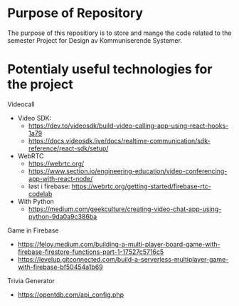 # Purpose of Repository
The purpose of this repositiory is to store and mange the code related to the semester Project for Design av Kommuniserende Systemer.

# Potentialy useful technologies for the project

Videocall
- Video SDK: 
  - https://dev.to/videosdk/build-video-calling-app-using-react-hooks-1a79 
  - https://docs.videosdk.live/docs/realtime-communication/sdk-reference/react-sdk/setup/
- WebRTC
  - https://webrtc.org/   
  - https://www.section.io/engineering-education/video-conferencing-app-with-react-node/ 
  - løst i firebase: https://webrtc.org/getting-started/firebase-rtc-codelab
- With Python
  - https://medium.com/geekculture/creating-video-chat-app-using-python-9da0a9c386ba

Game in Firebase
- https://feloy.medium.com/building-a-multi-player-board-game-with-firebase-firestore-functions-part-1-17527c5716c5
- https://levelup.gitconnected.com/build-a-serverless-multiplayer-game-with-firebase-bf50454a1b69

Trivia Generator
- https://opentdb.com/api_config.php

